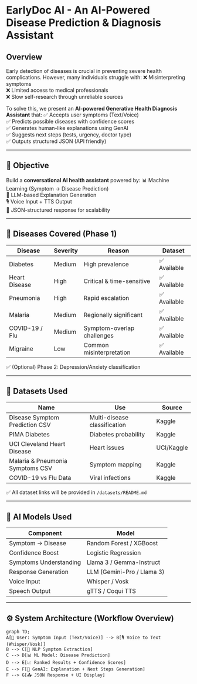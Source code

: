 # EarlyDoc AI - An AI-Powered Disease Prediction & Diagnosis Assistant

## Overview

Early detection of diseases is crucial in preventing severe health complications. However, many individuals struggle with:
❌ Misinterpreting symptoms  
❌ Limited access to medical professionals  
❌ Slow self-research through unreliable sources  

To solve this, we present an **AI-powered Generative Health Diagnosis Assistant** that:
✅ Accepts user symptoms (Text/Voice)  
✅ Predicts possible diseases with confidence scores  
✅ Generates human-like explanations using GenAI  
✅ Suggests next steps (tests, urgency, doctor type)  
✅ Outputs structured JSON (API friendly)

---

## 🎯 Objective

Build a **conversational AI health assistant** powered by:
📊 Machine Learning (Symptom → Disease Prediction)  
🧠 LLM-based Explanation Generation  
🎙️ Voice Input + TTS Output  
📂 JSON-structured response for scalability  

---

## 🦠 Diseases Covered (Phase 1)

| Disease | Severity | Reason | Dataset |
|---------|----------|--------|--------|
| Diabetes | Medium | High prevalence | ✅ Available |
| Heart Disease | High | Critical & time-sensitive | ✅ Available |
| Pneumonia | High | Rapid escalation | ✅ Available |
| Malaria | Medium | Regionally significant | ✅ Available |
| COVID-19 / Flu | Medium | Symptom-overlap challenges | ✅ Available |
| Migraine | Low | Common misinterpretation | ✅ Available |

✅ (Optional) Phase 2: Depression/Anxiety classification

---

## 📂 Datasets Used

| Name | Use | Source |
|------|-----|--------|
| Disease Symptom Prediction CSV | Multi-disease classification | Kaggle |
| PIMA Diabetes | Diabetes probability | Kaggle |
| UCI Cleveland Heart Disease | Heart issues | UCI/Kaggle |
| Malaria & Pneumonia Symptoms CSV | Symptom mapping | Kaggle |
| COVID-19 vs Flu Data | Viral infections | Kaggle |

✅ All dataset links will be provided in `/datasets/README.md`

---

## 🤖 AI Models Used

| Component | Model |
|-----------|-------|
| Symptom → Disease | Random Forest / XGBoost |
| Confidence Boost | Logistic Regression |
| Symptoms Understanding | Llama 3 / Gemma-Instruct |
| Response Generation | LLM (Gemini-Pro / Llama 3) |
| Voice Input | Whisper / Vosk |
| Speech Output | gTTS / Coqui TTS |

---

## ⚙️ System Architecture (Workflow Overview)

```mermaid
graph TD;
A[🧑 User: Symptom Input (Text/Voice)] --> B[🎙️ Voice to Text (Whisper/Vosk)]
B --> C[🧠 NLP Symptom Extraction]
C --> D[📊 ML Model: Disease Prediction]
D --> E[📈 Ranked Results + Confidence Scores]
E --> F[🧠 GenAI: Explanation + Next Steps Generation]
F --> G[📤 JSON Response + UI Display]
